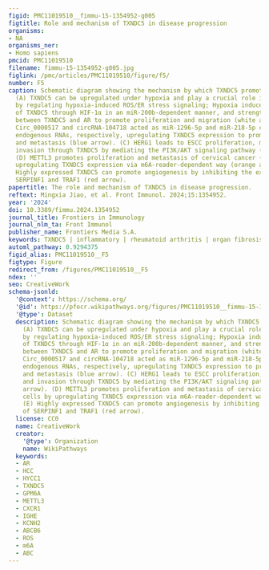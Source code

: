 ```yaml
---
figid: PMC11019510__fimmu-15-1354952-g005
figtitle: Role and mechanism of TXNDC5 in disease progression
organisms:
- NA
organisms_ner:
- Homo sapiens
pmcid: PMC11019510
filename: fimmu-15-1354952-g005.jpg
figlink: /pmc/articles/PMC11019510/figure/f5/
number: F5
caption: Schematic diagram showing the mechanism by which TXNDC5 promotes cancer.
  (A) TXNDC5 can be upregulated under hypoxia and play a crucial role in anti-apoptosis
  by regulating hypoxia-induced ROS/ER stress signaling; Hypoxia induce the expression
  of TXNDC5 through HIF-1α in an miR-200b-dependent manner, and strengthen the interaction
  between TXNDC5 and AR to promote proliferation and migration (white arrow). (B)
  Circ_0000517 and circRNA-104718 acted as miR-1296-5p and miR-218-5p competitive
  endogenous RNAs, respectively, upregulating TXNDC5 expression to promote HCC proliferation
  and metastasis (blue arrow). (C) HERG1 leads to ESCC proliferation, migration and
  invasion through TXNDC5 by mediating the PI3K/AKT signaling pathway (green arrow).
  (D) METTL3 promotes proliferation and metastasis of cervical cancer (CC) cells by
  upregulating TXNDC5 expression via m6A-reader-dependent way (orange arrow). (E)
  Highly expressed TXNDC5 can promote angiogenesis by inhibiting the expression of
  SERPINF1 and TRAF1 (red arrow).
papertitle: The role and mechanism of TXNDC5 in disease progression.
reftext: Mingxia Jiao, et al. Front Immunol. 2024;15:1354952.
year: '2024'
doi: 10.3389/fimmu.2024.1354952
journal_title: Frontiers in Immunology
journal_nlm_ta: Front Immunol
publisher_name: Frontiers Media S.A.
keywords: TXNDC5 | inflammatory | rheumatoid arthritis | organ fibrosis | tumor
automl_pathway: 0.9294375
figid_alias: PMC11019510__F5
figtype: Figure
redirect_from: /figures/PMC11019510__F5
ndex: ''
seo: CreativeWork
schema-jsonld:
  '@context': https://schema.org/
  '@id': https://pfocr.wikipathways.org/figures/PMC11019510__fimmu-15-1354952-g005.html
  '@type': Dataset
  description: Schematic diagram showing the mechanism by which TXNDC5 promotes cancer.
    (A) TXNDC5 can be upregulated under hypoxia and play a crucial role in anti-apoptosis
    by regulating hypoxia-induced ROS/ER stress signaling; Hypoxia induce the expression
    of TXNDC5 through HIF-1α in an miR-200b-dependent manner, and strengthen the interaction
    between TXNDC5 and AR to promote proliferation and migration (white arrow). (B)
    Circ_0000517 and circRNA-104718 acted as miR-1296-5p and miR-218-5p competitive
    endogenous RNAs, respectively, upregulating TXNDC5 expression to promote HCC proliferation
    and metastasis (blue arrow). (C) HERG1 leads to ESCC proliferation, migration
    and invasion through TXNDC5 by mediating the PI3K/AKT signaling pathway (green
    arrow). (D) METTL3 promotes proliferation and metastasis of cervical cancer (CC)
    cells by upregulating TXNDC5 expression via m6A-reader-dependent way (orange arrow).
    (E) Highly expressed TXNDC5 can promote angiogenesis by inhibiting the expression
    of SERPINF1 and TRAF1 (red arrow).
  license: CC0
  name: CreativeWork
  creator:
    '@type': Organization
    name: WikiPathways
  keywords:
  - AR
  - HCC
  - HYCC1
  - TXNDC5
  - GPM6A
  - METTL3
  - CXCR1
  - IGHE
  - KCNH2
  - ABCB6
  - ROS
  - m6A
  - ABC
---
```

